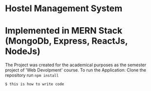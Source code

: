 # Hostel Management System
# Implemented in MERN Stack (MongoDb, Express, ReactJs, NodeJs)
The Project was created for the academical purposes as the semester project of 'Web Devolpment' course.
To run the Application:
Clone the repository
run ````npm install````


````
$ this is how to write code
````
